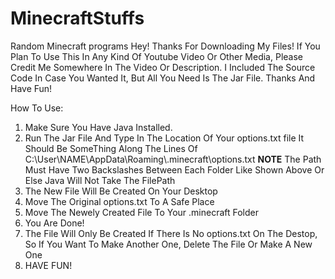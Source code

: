 # MinecraftStuffs
Random Minecraft programs
Hey! Thanks For Downloading My Files! If You Plan To Use This In Any Kind Of Youtube Video Or Other Media, Please Credit Me Somewhere In The Video Or Description. I Included The Source Code In Case You Wanted It, But All You Need Is The Jar File. Thanks And Have Fun! 

How To Use:
1. Make Sure You Have Java Installed.
2. Run The Jar File And Type In The Location Of Your options.txt file
      It Should Be SomeThing Along The Lines Of C:\\User\\NAME\\AppData\\Roaming\\.minecraft\\options.txt
      **NOTE**
      The Path Must Have Two Backslashes Between Each Folder Like Shown Above Or Else Java Will Not Take The FilePath
3. The New File Will Be Created On Your Desktop 
4. Move The Original options.txt To A Safe Place
5. Move The Newely Created File To Your .minecraft Folder
6. You Are Done!
7. The File Will Only Be Created If There Is No options.txt On The Destop, So If You Want To Make Another One, Delete The File Or Make A New One
8. HAVE FUN!
